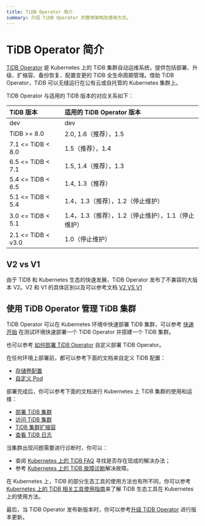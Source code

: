 ```yaml
---
title: TiDB Operator 简介
summary: 介绍 TiDB Operator 的整体架构及使用方式。
---
```


# TiDB Operator 简介

[TiDB Operator](https://github.com/pingcap/tidb-operator) 是 Kubernetes 上的 TiDB 集群自动运维系统，提供包括部署、升级、扩缩容、备份恢复、配置变更的 TiDB 全生命周期管理。借助 TiDB Operator，TiDB 可以无缝运行在公有云或自托管的 Kubernetes 集群上。

TiDB Operator 与适用的 TiDB 版本的对应关系如下：

| TiDB 版本 | 适用的 TiDB Operator 版本 |
|:---|:---|
| dev               | dev                 |
| TiDB >= 8.0       | 2.0, 1.6（推荐），1.5 |
| 7.1 <= TiDB < 8.0 | 1.5（推荐），1.4 |
| 6.5 <= TiDB < 7.1 | 1.5, 1.4（推荐），1.3     |
| 5.4 <= TiDB < 6.5 | 1.4, 1.3（推荐）   |
| 5.1 <= TiDB < 5.4 | 1.4，1.3（推荐），1.2（停止维护）      |
| 3.0 <= TiDB < 5.1 | 1.4，1.3（推荐），1.2（停止维护），1.1（停止维护） |
| 2.1 <= TiDB < v3.0| 1.0（停止维护）       |


## V2 vs V1

由于 TiDB 和 Kubernetes 生态的快速发展，TiDB Operator 发布了不兼容的大版本 V2。V2 和 V1 的具体区别以及可以参考文档 [V2 VS V1](v2-vs-v1.md)

## 使用 TiDB Operator 管理 TiDB 集群

TiDB Operator 可以在 Kubernetes 环境中快速部署 TiDB 集群，可以参考 [快速开始](get-started.md) 在测试环境快速部署一个 TiDB Operator 并搭建一个 TiDB 集群。

也可以参考 [如何部署 TiDB Operator](deploy-tidb-operator.md) 自定义部署 TiDB Operator。

在任何环境上部署前，都可以参考下面的文档来自定义 TiDB 配置：

+ [存储卷配置](configure-volume.md)
+ [自定义 Pod](overlay.md)

部署完成后，你可以参考下面的文档进行 Kubernetes 上 TiDB 集群的使用和运维：

+ [部署 TiDB 集群](deploy-tidb-cluster.md)
+ [访问 TiDB 集群](access-tidb.md)
+ [TiDB 集群扩缩容](scale-a-tidb-cluster.md)
+ [查看 TiDB 日志](view-logs.md)

当集群出现问题需要进行诊断时，你可以：

+ 查阅 [Kubernetes 上的 TiDB FAQ](faq.md) 寻找是否存在现成的解决办法；
+ 参考 [Kubernetes 上的 TiDB 故障诊断](tips.md)解决故障。

在 Kubernetes 上，TiDB 的部分生态工具的使用方法也有所不同，你可以参考 [Kubernetes 上的 TiDB 相关工具使用指南](tidb-toolkit.md)来了解 TiDB 生态工具在 Kubernetes 上的使用方法。

最后，当 TiDB Operator 发布新版本时，你可以参考[升级 TiDB Operator](upgrade-tidb-operator.md) 进行版本更新。
